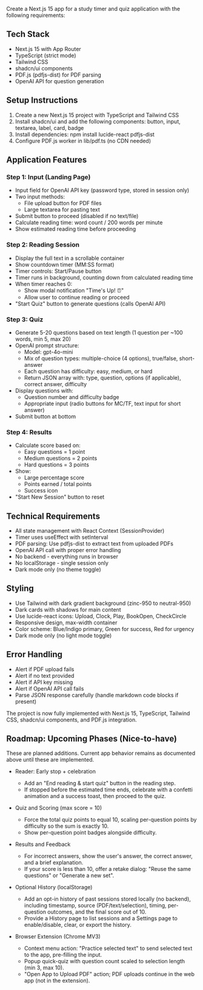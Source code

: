 Create a Next.js 15 app for a study timer and quiz application with the following requirements:

## Tech Stack

- Next.js 15 with App Router
- TypeScript (strict mode)
- Tailwind CSS
- shadcn/ui components
- PDF.js (pdfjs-dist) for PDF parsing
- OpenAI API for question generation

## Setup Instructions

1. Create a new Next.js 15 project with TypeScript and Tailwind CSS
2. Install shadcn/ui and add the following components: button, input, textarea, label, card, badge
3. Install dependencies: npm install lucide-react pdfjs-dist
4. Configure PDF.js worker in lib/pdf.ts (no CDN needed)

## Application Features

### Step 1: Input (Landing Page)

- Input field for OpenAI API key (password type, stored in session only)
- Two input methods:
  - File upload button for PDF files
  - Large textarea for pasting text
- Submit button to proceed (disabled if no text/file)
- Calculate reading time: word count / 200 words per minute
- Show estimated reading time before proceeding

### Step 2: Reading Session

- Display the full text in a scrollable container
- Show countdown timer (MM:SS format)
- Timer controls: Start/Pause button
- Timer runs in background, counting down from calculated reading time
- When timer reaches 0:
  - Show modal notification "Time's Up! ⏰"
  - Allow user to continue reading or proceed
- "Start Quiz" button to generate questions (calls OpenAI API)

### Step 3: Quiz

- Generate 5-20 questions based on text length (1 question per ~100 words, min 5, max 20)
- OpenAI prompt structure:
  - Model: gpt-4o-mini
  - Mix of question types: multiple-choice (4 options), true/false, short-answer
  - Each question has difficulty: easy, medium, or hard
  - Return JSON array with: type, question, options (if applicable), correct answer, difficulty
- Display questions with:
  - Question number and difficulty badge
  - Appropriate input (radio buttons for MC/TF, text input for short answer)
- Submit button at bottom

### Step 4: Results

- Calculate score based on:
  - Easy questions = 1 point
  - Medium questions = 2 points
  - Hard questions = 3 points
- Show:
  - Large percentage score
  - Points earned / total points
  - Success icon
- "Start New Session" button to reset

## Technical Requirements

- All state management with React Context (SessionProvider)
- Timer uses useEffect with setInterval
- PDF parsing: Use pdfjs-dist to extract text from uploaded PDFs
- OpenAI API call with proper error handling
- No backend - everything runs in browser
- No localStorage - single session only
- Dark mode only (no theme toggle)

## Styling

- Use Tailwind with dark gradient background (zinc-950 to neutral-950)
- Dark cards with shadows for main content
- Use lucide-react icons: Upload, Clock, Play, BookOpen, CheckCircle
- Responsive design, max-width container
- Color scheme: Blue/Indigo primary, Green for success, Red for urgency
- Dark mode only (no light mode toggle)

## Error Handling

- Alert if PDF upload fails
- Alert if no text provided
- Alert if API key missing
- Alert if OpenAI API call fails
- Parse JSON response carefully (handle markdown code blocks if present)

The project is now fully implemented with Next.js 15, TypeScript, Tailwind CSS, shadcn/ui components, and PDF.js integration.

## Roadmap: Upcoming Phases (Nice-to-have)

These are planned additions. Current app behavior remains as documented above until these are implemented.

- Reader: Early stop + celebration
  - Add an "End reading & start quiz" button in the reading step.
  - If stopped before the estimated time ends, celebrate with a confetti animation and a success toast, then proceed to the quiz.

- Quiz and Scoring (max score = 10)
  - Force the total quiz points to equal 10, scaling per-question points by difficulty so the sum is exactly 10.
  - Show per-question point badges alongside difficulty.

- Results and Feedback
  - For incorrect answers, show the user's answer, the correct answer, and a brief explanation.
  - If your score is less than 10, offer a retake dialog: "Reuse the same questions" or "Generate a new set".

- Optional History (localStorage)
  - Add an opt-in history of past sessions stored locally (no backend), including timestamp, source (PDF/text/selection), timing, per-question outcomes, and the final score out of 10.
  - Provide a History page to list sessions and a Settings page to enable/disable, clear, or export the history.

- Browser Extension (Chrome MV3)
  - Context menu action: "Practice selected text" to send selected text to the app, pre-filling the input.
  - Popup quick-quiz with question count scaled to selection length (min 3, max 10).
  - "Open App to Upload PDF" action; PDF uploads continue in the web app (not in the extension).
